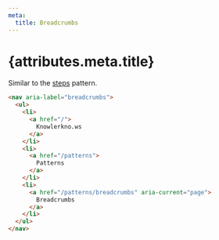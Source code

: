 ```yaml
---
meta:
  title: Breadcrumbs
---
```


# {attributes.meta.title}

Similar to the [steps](/patterns/steps) pattern.

```html
<nav aria-label="breadcrumbs">
  <ul>
    <li>
      <a href="/">
        Knowlerkno.ws
      </a>
    </li>
    <li>
      <a href="/patterns">
        Patterns
      </a>
    </li>
    <li>
      <a href="/patterns/breadcrumbs" aria-current="page">
        Breadcrumbs
      </a>
    </li>
  </ul>
</nav>
```
